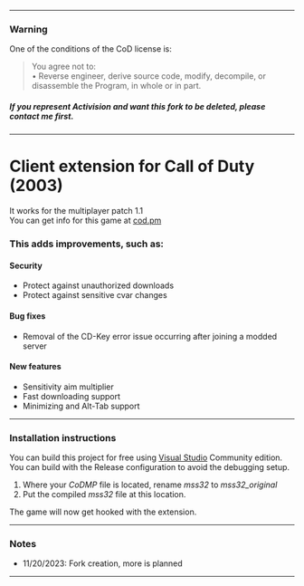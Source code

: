 ___
### Warning
One of the conditions of the CoD license is:
> You agree not to:  
> •	Reverse engineer, derive source code, modify, decompile, or disassemble the Program, in whole or in part.
##### If you represent Activision and want this fork to be deleted, please contact me first.
___
# Client extension for Call of Duty (2003)
It works for the multiplayer patch 1.1  
You can get info for this game at [cod.pm](https://cod.pm/)

### This adds improvements, such as:
#### Security

- Protect against unauthorized downloads
- Protect against sensitive cvar changes

#### Bug fixes

- Removal of the CD-Key error issue occurring after joining a modded server

#### New features

- Sensitivity aim multiplier
- Fast downloading support
- Minimizing and Alt-Tab support
___
### Installation instructions

You can build this project for free using [Visual Studio](https://en.wikipedia.org/wiki/Visual_Studio) Community edition.  
You can build with the Release configuration to avoid the debugging setup.

1. Where your *CoDMP* file is located, rename *mss32* to *mss32_original*
2. Put the compiled *mss32* file at this location.

The game will now get hooked with the extension.
___
### Notes

- 11/20/2023: Fork creation, more is planned
___

